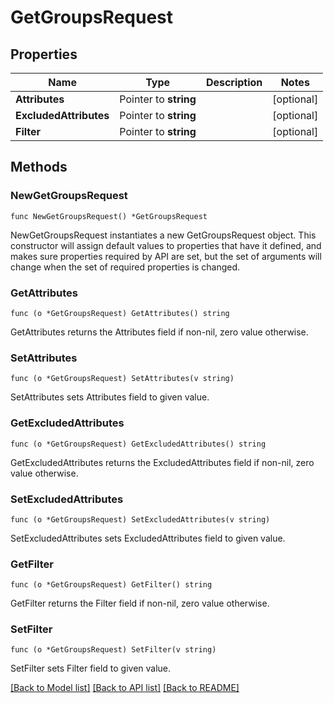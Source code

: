 # GetGroupsRequest

## Properties

Name | Type | Description | Notes
------------ | ------------- | ------------- | -------------
**Attributes** | Pointer to **string** |  | [optional] 
**ExcludedAttributes** | Pointer to **string** |  | [optional] 
**Filter** | Pointer to **string** |  | [optional] 

## Methods

### NewGetGroupsRequest

`func NewGetGroupsRequest() *GetGroupsRequest`

NewGetGroupsRequest instantiates a new GetGroupsRequest object.
This constructor will assign default values to properties that have it defined,
and makes sure properties required by API are set, but the set of arguments
will change when the set of required properties is changed.

### GetAttributes

`func (o *GetGroupsRequest) GetAttributes() string`

GetAttributes returns the Attributes field if non-nil, zero value otherwise.

### SetAttributes

`func (o *GetGroupsRequest) SetAttributes(v string)`

SetAttributes sets Attributes field to given value.

### GetExcludedAttributes

`func (o *GetGroupsRequest) GetExcludedAttributes() string`

GetExcludedAttributes returns the ExcludedAttributes field if non-nil, zero value otherwise.

### SetExcludedAttributes

`func (o *GetGroupsRequest) SetExcludedAttributes(v string)`

SetExcludedAttributes sets ExcludedAttributes field to given value.

### GetFilter

`func (o *GetGroupsRequest) GetFilter() string`

GetFilter returns the Filter field if non-nil, zero value otherwise.

### SetFilter

`func (o *GetGroupsRequest) SetFilter(v string)`

SetFilter sets Filter field to given value.


[[Back to Model list]](../README.md#documentation-for-models) [[Back to API list]](../README.md#documentation-for-api-endpoints) [[Back to README]](../README.md)


